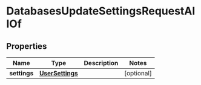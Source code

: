 

# DatabasesUpdateSettingsRequestAllOf


## Properties

| Name | Type | Description | Notes |
|------------ | ------------- | ------------- | -------------|
|**settings** | [**UserSettings**](UserSettings.md) |  |  [optional] |



